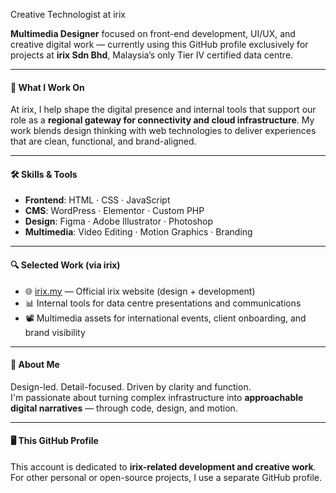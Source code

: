 Creative Technologist at irix

**Multimedia Designer** focused on front-end development, UI/UX, and creative digital work — currently using this GitHub profile exclusively for projects at **irix Sdn Bhd**, Malaysia’s only Tier IV certified data centre.

---

#### 💼 What I Work On
At irix, I help shape the digital presence and internal tools that support our role as a **regional gateway for connectivity and cloud infrastructure**. My work blends design thinking with web technologies to deliver experiences that are clean, functional, and brand-aligned.

---

#### 🛠️ Skills & Tools
- **Frontend**: HTML · CSS · JavaScript  
- **CMS**: WordPress · Elementor · Custom PHP  
- **Design**: Figma · Adobe Illustrator · Photoshop  
- **Multimedia**: Video Editing · Motion Graphics · Branding

---

#### 🔍 Selected Work (via irix)
- 🌐 [irix.my](https://www.irix.my) — Official irix website (design + development)  
- 📊 Internal tools for data centre presentations and communications  
- 📽️ Multimedia assets for international events, client onboarding, and brand visibility

---

#### 🧠 About Me
Design-led. Detail-focused. Driven by clarity and function.  
I'm passionate about turning complex infrastructure into **approachable digital narratives** — through code, design, and motion.

---

#### 🖥️ This GitHub Profile
This account is dedicated to **irix-related development and creative work**. For other personal or open-source projects, I use a separate GitHub profile.



<!---
akmal-irix/akmal-irix is a ✨ special ✨ repository because its `README.md` (this file) appears on your GitHub profile.
You can click the Preview link to take a look at your changes.
--->
